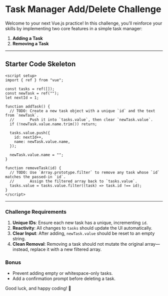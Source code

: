 # Task Manager Add/Delete Challenge

Welcome to your next Vue.js practice! In this challenge, you’ll reinforce your skills by implementing two core features in a simple task manager:

1. **Adding a Task**
2. **Removing a Task**

---

## Starter Code Skeleton

```vue
<script setup>
import { ref } from "vue";

const tasks = ref([]);
const newTask = ref("");
let nextId = 1;

function addTask() {
  // TODO: Create a new task object with a unique `id` and the text from `newTask`.
  //       Push it into `tasks.value`, then clear `newTask.value`.
  if (!newTask.value.name.trim()) return;

  tasks.value.push({
    id: nextId++,
    name: newTask.value.name,
  });

  newTask.value.name = "";
}

function removeTask(id) {
  // TODO: Use `Array.prototype.filter` to remove any task whose `id` matches the passed-in `id`.
  //       Assign the filtered array back to `tasks.value`.
  tasks.value = tasks.value.filter((task) => task.id !== id);
}
</script>
```

---

### Challenge Requirements

1. **Unique IDs**: Ensure each new task has a unique, incrementing `id`.
2. **Reactivity**: All changes to `tasks` should update the UI automatically.
3. **Clear Input**: After adding, `newTask.value` should be reset to an empty string.
4. **Clean Removal**: Removing a task should not mutate the original array—instead, replace it with a new filtered array.

### Bonus

- Prevent adding empty or whitespace-only tasks.
- Add a confirmation prompt before deleting a task.

Good luck, and happy coding! 🚀
